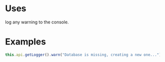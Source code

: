 # Uses

log any warning to the console.

# Examples

```typescript
this.api.getLogger().warn("Database is missing, creating a new one...");
```

